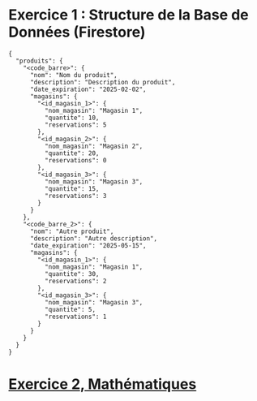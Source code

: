 # Exercice 1 : Structure de la Base de Données (Firestore)

```
{
  "produits": {
    "<code_barre>": {
      "nom": "Nom du produit",
      "description": "Description du produit",
      "date_expiration": "2025-02-02", 
      "magasins": {
        "<id_magasin_1>": {
          "nom_magasin": "Magasin 1",
          "quantite": 10,
          "reservations": 5
        },
        "<id_magasin_2>": {
          "nom_magasin": "Magasin 2",
          "quantite": 20,
          "reservations": 0
        },
        "<id_magasin_3>": {
          "nom_magasin": "Magasin 3",
          "quantite": 15,
          "reservations": 3
        }
      }
    },
    "<code_barre_2>": {
      "nom": "Autre produit",
      "description": "Autre description",
      "date_expiration": "2025-05-15", 
      "magasins": {
        "<id_magasin_1>": {
          "nom_magasin": "Magasin 1",
          "quantite": 30,
          "reservations": 2
        },
        "<id_magasin_3>": {
          "nom_magasin": "Magasin 3",
          "quantite": 5,
          "reservations": 1
        }
      }
    }
  }
}

```


# [Exercice 2, Mathématiques](https://github.com/MS-brahim/Manpeautep2/blob/master/matrix_rotation_transform.js)



